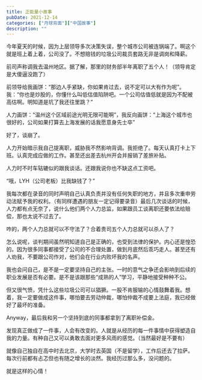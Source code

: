 ```yaml
---
title: 正能量小故事
pubDate: 2021-12-14
categories: ["月球背面"]["中国故事"]
description: ""
---
```


今年夏天的时候，因为上层领导多次决策失误，整个城市公司被连锅端了。啊这个就是班上着上着，公司没了。不想赔钱的垃圾公司裁员套路无非是调岗和降薪。

前司声称调我去温州地区。据了解，那里的财务部半年离职了五个人！（领导肯定是大傻逼没跑了）

前领导给我画饼：“那边人手紧缺，你如果肯过去，说不定可以大有作为呢”。我：“你也是炒股的，你懂什么叫低估值陷阱吧。一个公司估值低就是因为不配被高估啊。明知道是坑了我还往里跳？”

人力画饼：“温州这个区域前途光明无限可能啊”，我反向画饼：“上海这个城市也很好的，公司如果打算去上海发展的话我愿意身先士卒”

好了，谈崩了。

人力开始暗示我自己提离职，威胁我不然影响背调。我拒绝了。每天认真打卡上下班。认真完成应做的工作。甚至还出差去杭州开会并报销了差旅补贴。

人力时不时车轱辘似的跟我谈话。还跟我说你也不缺这点工资吧。

“哦，LYH（公司老板）比我缺钱了？”

我每次都在录音的同时声明自己认真负责并没有任何失职的地方，并且多次重申劳动法赋予我的权利。（有同样遭遇的朋友一定记得要录音）最后几次谈话的时候，人力都有点无奈了，说什么他们两个人力总监，如果跟员工谈离职还要依法给赔偿，那也太说不过去了。

咋的，两个人力总就可以不守法了？合着贵司五个人力总就可以杀人了？

怎么说呢，谈判期间虽然明知道自己是正确的，也受到法律的保护。内心还是惶恐的。因为很多同事都接受了公司的不合理处置，做到月底然后乖巧走人。甚至还有人劝我，不要跟公司作对，他们会在行业内败坏我的名声。

我也会问自己，是不是一定要坚持自己的主张。一时的意气之争还会影响到后续的职业发展是否有必要。是不是该跟那些“成熟的人”学习，平静地接受种种不公。

但又很气愤，凭什么这些垃圾公司可以猖獗。一股不肯服输的心情鼓舞着我。想着，我一定要做成这件事，哪怕要去劳动仲裁，哪怕仲裁不成要上法庭，我已经做好了最坏的准备。

Anyway，最后我和另一个坚持到底的同事都拿到了离职补偿金。

发现真正做成了一件事，人会有改变的。人就是从经历的每一件事情中获得塑造自我的力量。有种自己又可以勇敢去面对更多风雨的感觉。（当然最好是不要有）

就像自己独自在高中时去北京，大学时去英国（不是留学），工作后还去了拉萨。每次行前都有忐忑但也有随之增长的淡然。我经历过那么多，没问题的。

就是这样的心情！
